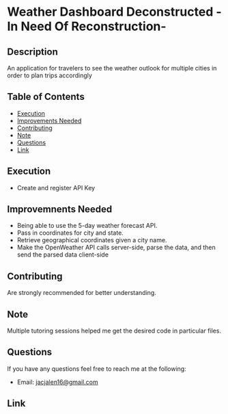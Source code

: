 # Weather Dashboard Deconstructed -In Need Of Reconstruction-


## Description
An application for travelers to see the weather outlook for multiple cities in order to plan trips accordingly

## Table of Contents
- [Execution](#Execution)
- [Improvements Needed](#Improvements_Needed)
- [Contributing](#Contributing)
- [Note](#Note)
- [Questions](#Questions)
- [Link](#Link)
        
## Execution
* Create and register API Key

## Improvemnents Needed
* Being able to use the 5-day weather forecast API.
* Pass in coordinates for city and state.
* Retrieve geographical coordinates given a city name.
* Make the OpenWeather API calls server-side, parse the data, and then send the parsed data client-side

## Contributing
Are strongly recommended for better understanding.


## Note
Multiple tutoring sessions helped me get the desired code in particular files.


## Questions
If you have any questions feel free to reach me at the following:
- Email: jacjalen16@gmail.com


## Link


